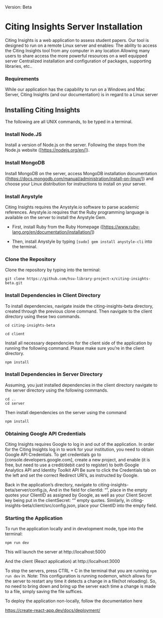

Version: Beta

Citing Insights Server Installation
=====
Citing Insights is a web application to assess student papers. Our tool is designed to run on a remote Linux server and enables:
The ability to access the Citing Insights tool from any computer in any location
Allowing many users to share access the more powerful resources on a well equipped server
Centralized installation and configuration of packages, supporting libraries, etc..
### Requirements
While our application has the capability to run on a Windows and Mac Server, Citing Insights (and our documentation) is in regard to a Linux server 
## Installing Citing Insights
The following are all UNIX commands, to be typed in a terminal.  
### Install Node.JS
Install a version of Node.js on the server. Following the steps from the Node.js website ([https://nodejs.org/en/]).  
### Install MongoDB
Install MongoDB on the server, access MongoDB installation documentation ([https://docs.mongodb.com/manual/administration/install-on-linux/])  and choose your Linux distribution for instructions to install on your server.  
### Install Anystyle
Citing Insights requires the Anystyle.io software to parse academic references. Anystyle.io requires that the Ruby programming language  is available on the server to install the Anystyle Gem.

  * First, install Ruby from the Ruby Homepage 
   ([https://www.ruby-lang.org/en/documentation/installation/])

  * Then, install Anystyle by typing  `[sudo] gem install anystyle-cli` into the terminal. 

### Clone the Repository
Clone the repository by typing into the terminal:

`git clone https://github.com/hsu-library-project-x/citing-insights-beta.git`

### Install Dependencies in Client Directory

To install dependencies, navigate inside the citing-insights-beta directory, created through the previous clone command. Then navigate to the client directory using these two commands. 

`cd citing-insights-beta`

`cd client`

Install all necessary dependencies for the client side of the application by running the following command. Please make sure you’re in the client directory. 

`npm install`

### Install Dependencies in Server Directory

Assuming, you just installed dependencies in the client directory navigate to the server directory using the following commands. 

`cd ..`  
`cd server`

Then install dependencies on the server using the command

`npm install`

### Obtaining Google API Credentials
Citing Insights requires Google to log in and out of the application. In order for the Citing Insights log in to work for your institution, you need to obtain Google API Credentials. To get credentials go to [console.developers.google.com], create a new project, and enable (it is free, but need to use a credit/debit card to register) to both Google Analytics API and Identity Toolkit API
Be sure to click the Credentials tab on the left and set the correct Redirect URI’s, as instructed by Google. 

Back in the application’s directory, navigate to citing-insights-beta/server/config.js,
And in the field for clientId: “”, place in the empty quotes your ClientID as assigned by Google, as well as your Client Secret key being put in the clientSecret: “” empty quotes. 
Similarly, in citing-insights-beta/client/src/config.json, place your ClientID into the empty field. 


### Starting the Application

To run the application locally and in development mode, type into the terminal:

`npm run dev`

This will launch the server at http://localhost:5000

And the client (React application) at http://localhost:3000

To stop the servers, press CTRL + C in the terminal that you are running `npm run dev` in.
Note: This configuration is running nodemon, which allows for the server to restart any time it detects a change in a file(hot reloading). So, no need to bring down and bring up the server each time a change is made to a file, simply saving the file suffices.

To deploy the application non-locally, follow the documentation here

https://create-react-app.dev/docs/deployment/
